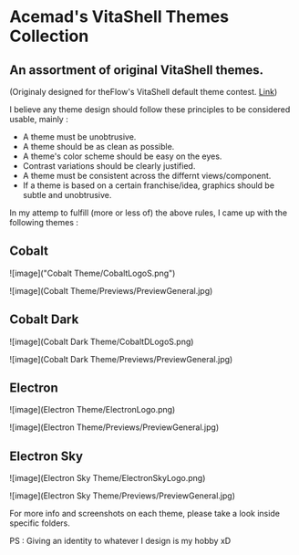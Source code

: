 # Acemad's VitaShell Themes Collection
## An assortment of original VitaShell themes.

(Originaly designed for theFlow's VitaShell default theme contest. [Link](http://wololo.net/talk/viewtopic.php?f=116&t=47830&sid=8b890dbb3668cc097cb76f8f8ed849c8))

I believe any theme design should follow these principles to be considered usable, mainly :

- A theme must be unobtrusive.
- A theme should be as clean as possible.
- A theme's color scheme should be easy on the eyes.
- Contrast variations should be clearly justified.
- A theme must be consistent across the differnt views/component.
- If a theme is based on a certain franchise/idea, graphics should be subtle and unobtrusive.

In my attemp to fulfill (more or less of) the above rules, I came up with the following themes :

## Cobalt

![image]("Cobalt Theme/CobaltLogoS.png")

![image](Cobalt Theme/Previews/PreviewGeneral.jpg)

## Cobalt Dark

![image](Cobalt Dark Theme/CobaltDLogoS.png)

![image](Cobalt Dark Theme/Previews/PreviewGeneral.jpg)

## Electron

![image](Electron Theme/ElectronLogo.png)

![image](Electron Theme/Previews/PreviewGeneral.jpg)

## Electron Sky

![image](Electron Sky Theme/ElectronSkyLogo.png)

![image](Electron Sky Theme/Previews/PreviewGeneral.jpg)


For more info and screenshots on each theme, please take a look inside specific folders.

PS : Giving an identity to whatever I design is my hobby xD
